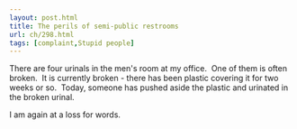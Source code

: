 ```yaml
---
layout: post.html
title: The perils of semi-public restrooms
url: ch/298.html
tags: [complaint,Stupid people]
---
```

There are four urinals in the men's room at my office.  One of them is often broken.  It is currently broken - there has been plastic covering it for two weeks or so.  Today, someone has pushed aside the plastic and urinated in the broken urinal.

I am again at a loss for words.
